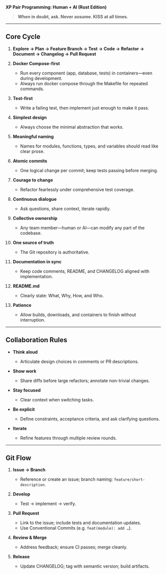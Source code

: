 **XP Pair Programming: Human + AI (Rust Edition)**

> **When in doubt, ask. Never assume. KISS at all times.**

---

## Core Cycle

1. **Explore → Plan → Feature Branch → Test → Code → Refactor → Document → Changelog → Pull Request**
2. **Docker Compose-first**

   * Run every component (app, database, tests) in containers—even during development.
   * Always run docker compose through the Makefile for repeated commands.
3. **Test-first**

   * Write a failing test, then implement just enough to make it pass.
4. **Simplest design**

   * Always choose the minimal abstraction that works.
5. **Meaningful naming**

   * Names for modules, functions, types, and variables should read like clear prose.
6. **Atomic commits**

   * One logical change per commit; keep tests passing before merging.
7. **Courage to change**

   * Refactor fearlessly under comprehensive test coverage.
8. **Continuous dialogue**

   * Ask questions, share context, iterate rapidly.
9. **Collective ownership**

   * Any team member—human or AI—can modify any part of the codebase.
10. **One source of truth**

    * The Git repository is authoritative.
11. **Documentation in sync**

    * Keep code comments, README, and CHANGELOG aligned with implementation.
12. **README.md**

    * Clearly state: What, Why, How, and Who.
13. **Patience**

    * Allow builds, downloads, and containers to finish without interruption.

---

## Collaboration Rules

* **Think aloud**

  * Articulate design choices in comments or PR descriptions.
* **Show work**

  * Share diffs before large refactors; annotate non-trivial changes.
* **Stay focused**

  * Clear context when switching tasks.
* **Be explicit**

  * Define constraints, acceptance criteria, and ask clarifying questions.
* **Iterate**

  * Refine features through multiple review rounds.

---

## Git Flow

1. **Issue → Branch**

   * Reference or create an issue; branch naming: `feature/short-description`.
2. **Develop**

   * Test → implement → verify.
3. **Pull Request**

   * Link to the issue; include tests and documentation updates.
   * Use Conventional Commits (e.g. `feat(module): add …`).
4. **Review & Merge**

   * Address feedback; ensure CI passes; merge cleanly.
5. **Release**

   * Update CHANGELOG; tag with semantic version; build artifacts.